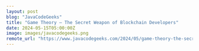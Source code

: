 ```yaml
---
layout: post
blog: "JavaCodeGeeks"
title: "Game Theory – The Secret Weapon of Blockchain Developers"
date: 2024-05-15T05:00:00Z
image: images/javacodegeeks.png
remote_url: "https://www.javacodegeeks.com/2024/05/game-theory-the-secret-weapon-of-blockchain-developers.html"
---
```

